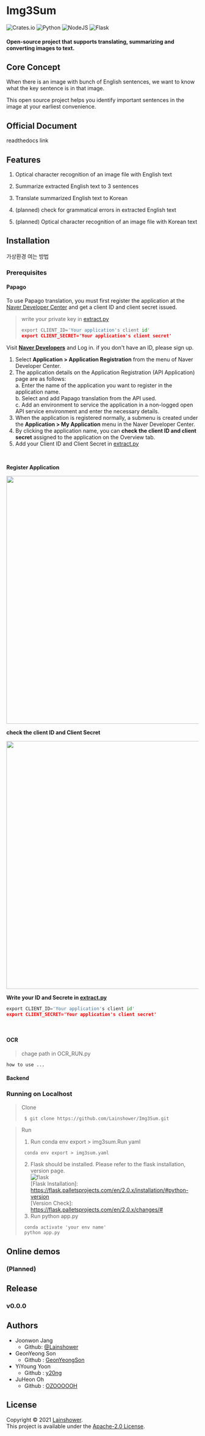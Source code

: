 # Img3Sum

![Crates.io](https://img.shields.io/crates/l/rustc-serialize?style=for-the-badge)
![Python](https://img.shields.io/badge/python-3670A0?style=for-the-badge&logo=python&logoColor=ffdd54) ![NodeJS](https://img.shields.io/badge/node.js-6DA55F?style=for-the-badge&logo=node.js&logoColor=white) ![Flask](https://img.shields.io/badge/flask-%23000.svg?style=for-the-badge&logo=flask&logoColor=white)

#### Open-source project that supports translating, summarizing and converting images to text.

## Core Concept

When there is an image with bunch of English sentences, we want to know what the key sentence is in that image. 

This open source project helps you identify important sentences in the image at your earliest convenience.

## Official Document

readthedocs link

## Features

1. Optical character recognition of an image file with English text

2. Summarize extracted English text to 3 sentences 

3. Translate summarized English text to Korean

4. (planned) check for grammatical errors in extracted English text

5. (planned) Optical character recognition of an image file with Korean text

## Installation

가상환경 여는 방법

### Prerequisites

#### Papago

To use Papago translation, you must first register the application at the [Naver Developer Center]  and get a client ID and client secret issued.
> write your private key in [extract.py](https://github.com/Lainshower/Img3Sum/blob/main/extract.py)
>```python
>export CLIENT_ID='Your application's client id'
>export CLIENT_SECRET='Your application's client secret'
>```



Visit **[Naver Developers]** and Log in. if you don't have an ID, please sign up.

1. Select **Application > Application Registration** from the menu of Naver Developer Center.
2. The application details on the Application Registration (API Application) page are as follows:<br/>
        a. Enter the name of the application you want to register in the application name.<br/>
        b. Select and add Papago translation from the API used.<br/>
        c. Add an environment to service the application in a non-logged open API service environment and enter the necessary details.<br/>
3. When the application is registered normally, a submenu is created under the **Application > My Application** menu in the Naver Developer Center.
4. By clicking the application name, you can **check the client ID and client secret** assigned to the application on the Overview tab.
5. Add your Client ID and Client Secret in [extract.py](https://github.com/Lainshower/Img3Sum/blob/main/extract.py)
<br/>


**Register Application**

<img src="https://developers.naver.com/proxyapi/rawgit/naver/naver-openapi-guide/master/ko/papago-apis/images/papago-nmt-01.png" width="650">

**check the client ID and Client Secret**

<img src="https://developers.naver.com/proxyapi/rawgit/naver/naver-openapi-guide/master/ko/papago-apis/images/papago-nmt-02.png" width="650">

**Write your ID and Secrete in [extract.py](https://github.com/Lainshower/Img3Sum/blob/main/extract.py)**
```python
export CLIENT_ID='Your application's client id'
export CLIENT_SECRET='Your application's client secret'
```
<br/>

[Naver Developers]:https://developers.naver.com/main/
[Naver Developer Center]: https://developers.naver.com/apps/#/wizard/register


#### OCR

> chage path in OCR_RUN.py
```python3
how to use ...
```

#### Backend

### Running on Localhost

> Clone
>```bash
>  $ git clone https://github.com/Lainshower/Img3Sum.git
>```   

> Run
>1. Run conda env export > img3sum.Run yaml
>```python3
>  conda env export > img3sum.yaml
>```
>2. Flask should be installed. Please refer to the flask installation, version page.<br/>
>![flask](https://user-images.githubusercontent.com/63241893/140640023-7c37ab45-c5e8-47bc-b135-340afbdda798.jpg)<br/>
> [Flask Installation]: https://flask.palletsprojects.com/en/2.0.x/installation/#python-version <br/>
> [Version Check]: https://flask.palletsprojects.com/en/2.0.x/changes/# <br/>
>3. Run python app.py
>```python3
>  conda activate 'your env name'
>  python app.py
>```



## Online demos
### (Planned)

## Release

### v0.0.0

## Authors

- Joonwon Jang
  - Github: [@Lainshower](https://github.com/Lainshower)
- GeonYeong Son
  - Github : [GeonYeongSon](https://github.com/GeonYeongSon?tab=repositories)
- YiYoung Yoon
  - Github : [y20ng](https://github.com/y20ng?tab=repositories)
- JuHeon Oh
  - Github : [OZOOOOOH](https://github.com/OZOOOOOH)

## License

Copyright © 2021 [Lainshower](https://github.com/Lainshower).<br />
This project is available under the [Apache-2.0 License](https://github.com/Lainshower/Img3Sum/blob/main/LICENSE).
